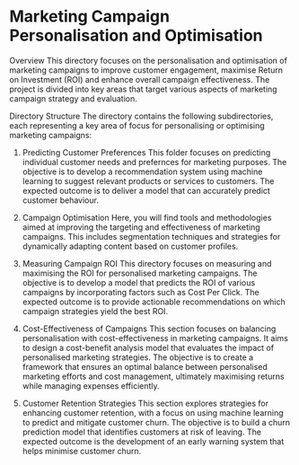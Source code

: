 # Marketing Campaign Personalisation and Optimisation

Overview
This directory focuses on the personalisation and optimisation of marketing campaigns to improve customer engagement, maximise Return on Investment (ROI) and enhance overall campaign effectiveness. The project is divided into key areas that target various aspects of marketing campaign strategy and evaluation.

Directory Structure
The directory contains the following subdirectories, each representing a key area of focus for personalising or optimising marketing campaigns:

1. Predicting Customer Preferences
This folder focuses on predicting individual customer needs and prefernces for marketing purposes. The objective is to develop a recommendation system using machine learning to suggest relevant products or services to customers. The expected outcome is to deliver a model that can accurately predict customer behaviour.

2. Campaign Optimisation
Here, you will find tools and methodologies aimed at improving the targeting and effectiveness of marketing campaigns. This includes segmentation techniques and strategies for dynamically adapting content based on customer profiles.

3. Measuring Campaign ROI
This directory focuses on measuring and maximising the ROI for personalised marketing campaigns. The objective is to develop a model that predicts the ROI of various campaigns by incorporating factors such as Cost Per Click. The expected outcome is to provide actionable recommendations on which campaign strategies yield the best ROI.

4. Cost-Effectiveness of Campaigns
This section focuses on balancing personalisation with cost-effectiveness in marketing campaigns. It aims to design a cost-benefit analysis model that evaluates the impact of personalised marketing strategies. The objective is to create a framework that ensures an optimal balance between personalised marketing efforts and cost management, ultimately maximising returns while managing expenses efficiently.

5. Customer Retention Strategies
This section explores strategies for enhancing customer retention, with a focus on using machine learning to predict and mitigate customer churn. The objective is to build a churn prediction model that identifies customers at risk of leaving. The expected outcome is the development of an early warning system that helps minimise customer churn.

